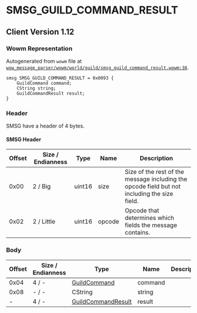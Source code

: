 # SMSG_GUILD_COMMAND_RESULT

## Client Version 1.12

### Wowm Representation

Autogenerated from `wowm` file at [`wow_message_parser/wowm/world/guild/smsg_guild_command_result.wowm:38`](https://github.com/gtker/wow_messages/tree/main/wow_message_parser/wowm/world/guild/smsg_guild_command_result.wowm#L38).
```rust,ignore
smsg SMSG_GUILD_COMMAND_RESULT = 0x0093 {
    GuildCommand command;
    CString string;
    GuildCommandResult result;
}
```
### Header

SMSG have a header of 4 bytes.

#### SMSG Header

| Offset | Size / Endianness | Type   | Name   | Description |
| ------ | ----------------- | ------ | ------ | ----------- |
| 0x00   | 2 / Big           | uint16 | size   | Size of the rest of the message including the opcode field but not including the size field.|
| 0x02   | 2 / Little        | uint16 | opcode | Opcode that determines which fields the message contains.|

### Body

| Offset | Size / Endianness | Type | Name | Description | Comment |
| ------ | ----------------- | ---- | ---- | ----------- | ------- |
| 0x04 | 4 / - | [GuildCommand](guildcommand.md) | command |  |  |
| 0x08 | - / - | CString | string |  |  |
| - | 4 / - | [GuildCommandResult](guildcommandresult.md) | result |  |  |

